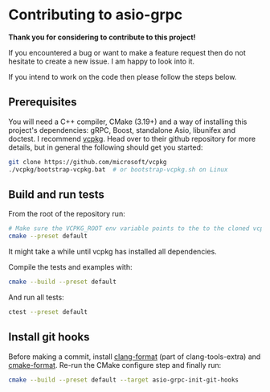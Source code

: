 # Contributing to asio-grpc

**Thank you for considering to contribute to this project!**

If you encountered a bug or want to make a feature request then do not hesitate to create a new issue. I am happy to look into it. 

If you intend to work on the code then please follow the steps below.

## Prerequisites

You will need a C++ compiler, CMake (3.19+) and a way of installing this project's dependencies: gRPC, Boost, standalone Asio, libunifex and doctest. I recommend [vcpkg](https://github.com/microsoft/vcpkg). 
Head over to their github repository for more details, but in general the following should get you started: 

```sh
git clone https://github.com/microsoft/vcpkg
./vcpkg/bootstrap-vcpkg.bat  # or bootstrap-vcpkg.sh on Linux
```

## Build and run tests

From the root of the repository run:

```sh
# Make sure the VCPKG_ROOT env variable points to the to the cloned vcpkg repository
cmake --preset default
```

It might take a while until vcpkg has installed all dependencies.

Compile the tests and examples with:

```sh
cmake --build --preset default
```

And run all tests:

```sh
ctest --preset default
```

## Install git hooks

Before making a commit, install [clang-format](https://github.com/llvm/llvm-project/releases) (part of clang-tools-extra) and [cmake-format](https://pypi.org/project/cmake-format/). 
Re-run the CMake configure step and finally run:

```sh
cmake --build --preset default --target asio-grpc-init-git-hooks
```
